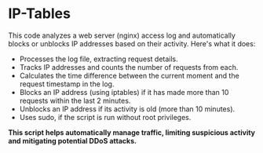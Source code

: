 # IP-Tables

This code analyzes a web server (nginx) access log and automatically blocks or unblocks IP addresses based on their activity. Here's what it does:
- Processes the log file, extracting request details.
- Tracks IP addresses and counts the number of requests from each.
- Calculates the time difference between the current moment and the request timestamp in the log.
- Blocks an IP address (using iptables) if it has made more than 10 requests within the last 2 minutes.
- Unblocks an IP address if its activity is old (more than 10 minutes).
- Uses sudo, if the script is run without root privileges.

**This script helps automatically manage traffic, limiting suspicious activity and mitigating potential DDoS attacks.**

